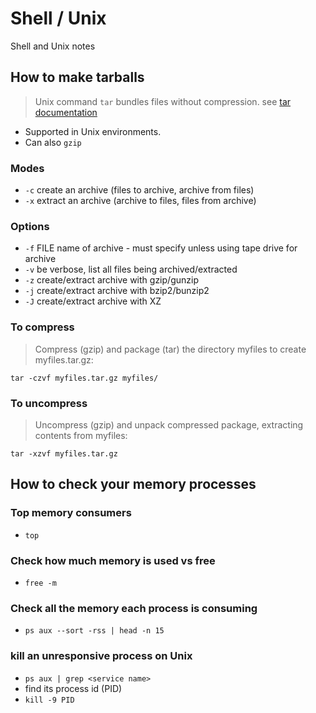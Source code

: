 # Shell / Unix

Shell and Unix notes

## How to make tarballs

> Unix command `tar`
> bundles files without compression.
> see [tar documentation](https://en.wikibooks.org/wiki/Guide_to_Unix/Commands/File_Compression)

- Supported in Unix environments.
- Can also `gzip`

### Modes
- `-c`  create an archive (files to archive, archive from files)
- `-x`  extract an archive (archive to files, files from archive)

### Options

- `-f` FILE  name of archive - must specify unless using tape drive for archive
- `-v` be verbose, list all files being archived/extracted
- `-z` create/extract archive with gzip/gunzip
- `-j` create/extract archive with bzip2/bunzip2
- `-J` create/extract archive with XZ

### To compress
> Compress (gzip) and package (tar) the directory myfiles to create myfiles.tar.gz:

`tar -czvf myfiles.tar.gz myfiles/`

### To uncompress

> Uncompress (gzip) and unpack compressed package, extracting contents from myfiles:

`tar -xzvf myfiles.tar.gz`

## How to check your memory processes

### Top memory consumers

- `top`

### Check how much memory is used vs free

- `free -m`

### Check all the memory each process is consuming
- `ps aux --sort -rss | head -n 15`

### kill an unresponsive process on Unix

- `ps aux | grep <service name>`
- find its process id (PID)
- `kill -9 PID`